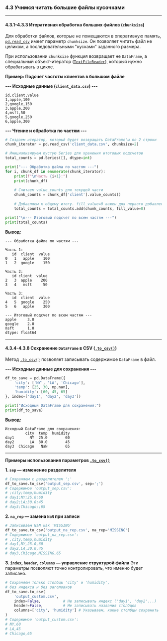 ### 4.3 Учимся читать большие файлы кусочками

---
#### 4.3.1-4.3.3 Итеративная обработка больших файлов (`chunksize`)

Для обработки файлов, которые не помещаются в оперативную память, [`pd.read_csv`](https://pandas.pydata.org/pandas-docs/stable/reference/api/pandas.read_csv.html) имеет параметр `chunksize`. Он позволяет читать файл не целиком, а последовательными "кусками" заданного размера.

При использовании `chunksize` функция возвращает не `DataFrame`, а специальный объект-итератор ([`TextFileReader`](https://pandas.pydata.org/pandas-docs/stable/reference/api/pandas.io.parsers.TextFileReader.html)), который нужно обрабатывать в цикле.

**Пример: Подсчет частоты клиентов в большом файле**

**--- Исходные данные (`client_data.csv`) ---**
```csv
id,client,value
1,apple,100
2,google,150
3,apple,200
4,msft,50
5,google,250
6,apple,300
```
**--- Чтение и обработка по частям ---**
```python
# Создаем итератор, который будет возвращать DataFrame'ы по 2 строки
chunk_iterator = pd.read_csv('client_data.csv', chunksize=2)

# Инициализируем пустую Series для хранения итоговых подсчетов
total_counts = pd.Series([], dtype=int)

print("--- Обработка файла по частям ---")
for i, chunk_df in enumerate(chunk_iterator):
    print(f"\nЧасть {i+1}:")
    print(chunk_df)
    
    # Считаем value_counts для текущей части
    chunk_counts = chunk_df['client'].value_counts()
    
    # Добавляем к общему итогу. fill_value=0 важен для первого добавления
    total_counts = total_counts.add(chunk_counts, fill_value=0)

print("\n--- Итоговый подсчет по всем частям ---")
print(total_counts)
```
**Вывод:**
```
--- Обработка файла по частям ---

Часть 1:
   id  client  value
0   1   apple    100
1   2  google    150

Часть 2:
   id client  value
2   3  apple    200
3   4   msft     50

Часть 3:
   id  client  value
4   5  google    250
5   6   apple    300

--- Итоговый подсчет по всем частям ---
apple     3.0
google    2.0
msft      1.0
dtype: float64
```
---
#### 4.3.4-4.3.8 Сохранение `DataFrame` в CSV ([`.to_csv()`](https://pandas.pydata.org/pandas-docs/stable/reference/api/pandas.DataFrame.to_csv.html))

Метод [`.to_csv()`](https://pandas.pydata.org/pandas-docs/stable/reference/api/pandas.DataFrame.to_csv.html) позволяет записывать содержимое `DataFrame` в файл.

**--- Исходные данные для сохранения ---**
```python
df_to_save = pd.DataFrame({
    'city': ['NY', 'LA', 'Chicago'],
    'temp': [25, 30, np.nan],
    'humidity': [60, 45, 65]
}, index=['day1', 'day2', 'day3'])

print("Исходный DataFrame для сохранения:")
print(df_to_save)
```
**Вывод:**
```
Исходный DataFrame для сохранения:
         city  temp  humidity
day1       NY  25.0        60
day2       LA  30.0        45
day3  Chicago   NaN        65
```
---
**Примеры использования параметров [`.to_csv()`](https://pandas.pydata.org/pandas-docs/stable/reference/api/pandas.DataFrame.to_csv.html)**

**1. `sep` — изменение разделителя**
```python
# Сохраняем с разделителем ';'
df_to_save.to_csv('output_sep.csv', sep=';')
# Содержимое 'output_sep.csv':
# ;city;temp;humidity
# day1;NY;25.0;60
# day2;LA;30.0;45
# day3;Chicago;;65
```

**2. `na_rep` — замена `NaN` при записи**
```python
# Записываем NaN как 'MISSING'
df_to_save.to_csv('output_na_rep.csv', na_rep='MISSING')
# Содержимое 'output_na_rep.csv':
# ,city,temp,humidity
# day1,NY,25.0,60
# day2,LA,30.0,45
# day3,Chicago,MISSING,65
```

**3. `index`, `header`, `columns` — управление структурой файла**
Эти параметры позволяют точно контролировать, что именно будет записано.

```python
# Сохраняем только столбцы 'city' и 'humidity',
# без индекса и без заголовков
df_to_save.to_csv(
    'output_custom.csv',
    index=False,          # Не записывать индекс ('day1', 'day2'...)
    header=False,         # Не записывать названия столбцов
    columns=['city', 'humidity'] # Указываем, какие столбцы сохранить
)
# Содержимое 'output_custom.csv':
# NY,60
# LA,45
# Chicago,65
```
